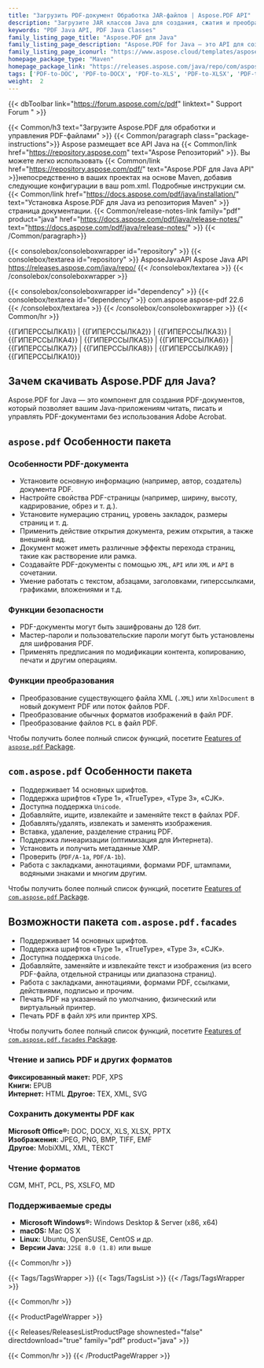 ```yaml
---
title: "Загрузить PDF-документ Обработка JAR-файлов | Aspose.PDF API"
description: "Загрузите JAR классов Java для создания, сжатия и преобразования PDF-файлов. Поддерживает пользовательские шрифты, JavaScript, закладки, изображения, экспорт, аннотации, формы и печать."
keywords: "PDF Java API, PDF Java Classes"
family_listing_page_title: "Aspose.PDF для Java"
family_listing_page_description: "Aspose.PDF for Java — это API для создания PDF-документов, который позволяет Java-приложениям читать, писать и управлять PDF-документами без использования Adobe Acrobat. Он поддерживает работу с форматами PDF, XFA, TXT, HTML, PCL, XML, XPS и файлами изображений."
family_listing_page_iconurl: "https://www.aspose.cloud/templates/aspose/App_Themes/V3/images/pdf/272x272/aspose_pdf-for-java-min.png"
homepage_package_type: "Maven"
homepage_package_link: "https://releases.aspose.com/java/repo/com/aspose/aspose-pdf/"
tags: ['PDF-to-DOC', 'PDF-to-DOCX', 'PDF-to-XLS', 'PDF-to-XLSX', 'PDF-to-PPTX', 'PDF-to-TIFF', 'PDF-to-SVG', 'PDF-to-EPUB', 'PDF-to-LaTeX', 'PDF-to-TeX', 'PDF-to-TXT', 'PDF-to-XPS', 'PDFA-to-PDF']
weight:  2
---
```


{{< dbToolbar link="https://forum.aspose.com/c/pdf" linktext=" Support Forum " >}}

{{< Common/h3 text="Загрузите Aspose.PDF для обработки и управления PDF-файлами"  >}}
{{< Common/paragraph class="package-instructions">}}
Aspose размещает все API Java на
{{< Common/link href="https://repository.aspose.com" text="Aspose Репозиторий"  >}}. Вы можете легко использовать
{{< Common/link href="https://repository.aspose.com/pdf/" text="Aspose.PDF для Java API"  >}}непосредственно в ваших проектах на основе Maven, добавив следующие конфигурации в ваш pom.xml. Подробные инструкции см.
{{< Common/link href="https://docs.aspose.com/pdf/java/installation/" text="Установка Aspose.PDF для Java из репозитория Maven"  >}}страница документации.
{{< Common/release-notes-link family="pdf" product="java" href="https://docs.aspose.com/pdf/java/release-notes/" text="https://docs.aspose.com/pdf/java/release-notes/"  >}}
{{< /Common/paragraph>}}

{{< consolebox/consoleboxwrapper id="repository" >}}
   {{< consolebox/textarea id="repository" >}} 
      <repository>
      <id>AsposeJavaAPI</id>
      <name>Aspose Java API</name>
      <url>https://releases.aspose.com/java/repo/</url>
      </repository> 
   {{< /consolebox/textarea >}}
{{< /consolebox/consoleboxwrapper >}}

{{< consolebox/consoleboxwrapper id="dependency" >}}
   {{< consolebox/textarea id="dependency" >}}
      <dependency>
      <groupId>com.aspose</groupId>
      <artifactId>aspose-pdf</artifactId>
      <version>22.6</version>
      </dependency>
   {{< /consolebox/textarea >}}
{{< /consolebox/consoleboxwrapper >}}
{{< Common/hr >}}

{{ГИПЕРССЫЛКА1}} | {{ГИПЕРССЫЛКА2}} | {{ГИПЕРССЫЛКА3}} | {{ГИПЕРССЫЛКА4}} | {{ГИПЕРССЫЛКА5}} | {{ГИПЕРССЫЛКА6}} | {{ГИПЕРССЫЛКА7}} | {{ГИПЕРССЫЛКА8}} | {{ГИПЕРССЫЛКА9}} | {{ГИПЕРССЫЛКА10}}

## Зачем скачивать Aspose.PDF для Java?

Aspose.PDF for Java — это компонент для создания PDF-документов, который позволяет вашим Java-приложениям читать, писать и управлять PDF-документами без использования Adobe Acrobat.

## `aspose.pdf` Особенности пакета

### Особенности PDF-документа

- Установите основную информацию (например, автор, создатель) документа PDF.
- Настройте свойства PDF-страницы (например, ширину, высоту, кадрирование, обрез и т. д.).
- Установите нумерацию страниц, уровень закладок, размеры страниц и т. д.
- Применить действие открытия документа, режим открытия, а также внешний вид.
- Документ может иметь различные эффекты перехода страниц, такие как растворение или рамка.
- Создавайте PDF-документы с помощью `XML`, `API` или `XML` и `API` в сочетании.
- Умение работать с текстом, абзацами, заголовками, гиперссылками, графиками, вложениями и т.д.

### Функции безопасности

- PDF-документы могут быть зашифрованы до 128 бит.
- Мастер-пароли и пользовательские пароли могут быть установлены для шифрования PDF.
- Применять предписания по модификации контента, копированию, печати и другим операциям.

### Функции преобразования

- Преобразование существующего файла XML (`.XML`) или `XmlDocument` в новый документ PDF или поток файлов PDF.
- Преобразование обычных форматов изображений в файл PDF.
- Преобразование файлов `PCL` в файл PDF.

Чтобы получить более полный список функций, посетите [Features of `aspose.pdf` Package](https://docs.aspose.com/pdf/java/features-of-aspose-pdf-package/).

## `com.aspose.pdf` Особенности пакета

- Поддерживает 14 основных шрифтов.
- Поддержка шрифтов «Type 1», «TrueType», «Type 3», «CJK».
- Доступна поддержка `Unicode`.
- Добавляйте, ищите, извлекайте и заменяйте текст в файлах PDF.
- Добавлять/удалять, извлекать и заменять изображения.
- Вставка, удаление, разделение страниц PDF.
- Поддержка линеаризации (оптимизация для Интернета).
- Установить и получить метаданные XMP.
- Проверить (`PDF/A-1a`, `PDF/A-1b`).
- Работа с закладками, аннотациями, формами PDF, штампами, водяными знаками и многим другим.

Чтобы получить более полный список функций, посетите [Features of `com.aspose.pdf` Package](https://docs.aspose.com/pdf/java/features-of-com-aspose-pdf-package/).

## Возможности пакета `com.aspose.pdf.facades`

- Поддерживает 14 основных шрифтов.
- Поддержка шрифтов «Type 1», «TrueType», «Type 3», «CJK».
- Доступна поддержка `Unicode`.
- Добавляйте, заменяйте и извлекайте текст и изображения (из всего PDF-файла, отдельной страницы или диапазона страниц).
- Работа с закладками, аннотациями, формами PDF, ссылками, действиями, подписью и прочим.
- Печать PDF на указанный по умолчанию, физический или виртуальный принтер.
- Печать PDF в файл `XPS` или принтер XPS.

Чтобы получить более полный список функций, посетите [Features of `com.aspose.pdf.facades` Package](https://docs.aspose.com/pdf/java/features-of-com-aspose-pdf-facades-package/).

### Чтение и запись PDF и других форматов

**Фиксированный макет:** PDF, XPS\
**Книги:** EPUB\
**Интернет:** HTML
**Другое:** TEX, XML, SVG

### Сохранить документы PDF как

**Microsoft Office®:** DOC, DOCX, XLS, XLSX, PPTX\
**Изображения:** JPEG, PNG, BMP, TIFF, EMF\
**Другое:** MobiXML, XML, ТЕКСТ

### Чтение форматов

CGM, MHT, PCL, PS, XSLFO, MD

### Поддерживаемые среды

- **Microsoft Windows®:** Windows Desktop & Server (x86, x64)
- **macOS:** Mac OS X
- **Linux:** Ubuntu, OpenSUSE, CentOS и др.
- **Версии Java:** `J2SE 8.0 (1.8)` или выше

{{< Common/hr >}}

{{< Tags/TagsWrapper >}}
 {{< Tags/TagsList >}}
{{< /Tags/TagsWrapper >}}

{{< Common/hr >}}

{{< ProductPageWrapper >}}
<!-- ReleasesListProductPage-->
   {{< Releases/ReleasesListProductPage shownested="false"  directdownload="true" family="pdf" product="java" >}}
<!-- /ReleasesListProductPage-->
{{< Common/hr >}}
{{< /ProductPageWrapper >}}

